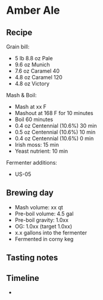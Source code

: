 # Amber Ale


## Recipe
Grain bill:
* 5 lb 8.8 oz Pale
* 9.6 oz Munich
* 7.6 oz Caramel 40
* 4.8 oz Caramel 120
* 4.8 oz Victory

Mash & Boil:
* Mash at xx F
* Mashout at 168 F for 10 minutes
* Boil 60 minutes
* 0.4 oz Centennial (10.6%) 30 min
* 0.5 oz Centennial (10.6%) 10 min
* 0.4 oz Centennial (10.6%) 0 min
* Irish moss: 15 min
* Yeast nutrient: 10 min

Fermenter additions:
* US-05

## Brewing day
* Mash volume: xx qt
* Pre-boil volume: 4.5 gal
* Pre-boil gravity: 1.0xx
* OG: 1.0xx (target 1.0xx)
* x.x gallons into the fermenter
* Fermented in corny keg

## Tasting notes

## Timeline
* 